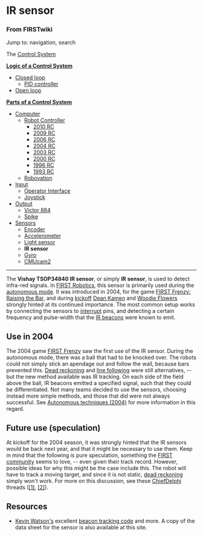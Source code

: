 # IR sensor

### From FIRSTwiki

Jump to: navigation, search

The [Control System](Control_system "Control system" )

**[Logic of a Control System](Logic_of_a_control_system "Logic of a control system" )**

  * [Closed loop](Closed_loop "Closed loop" )
    * [PID controller](PID_controller "PID controller" )
  * [Open loop](Open_loop "Open loop" )

**[Parts of a Control System](Parts_of_a_control_system "Parts of a control system" )**

  * [Computer](Computer "Computer" )
    * [Robot Controller](Robot_Controller "Robot Controller" )
      * [2010 RC](Robot_Controller_%282010%29 "Robot Controller \(2010\)" )
      * [2009 RC](Robot_Controller_%282009%29 "Robot Controller \(2009\)" )
      * [2006 RC](Robot_Controller_%282006%29 "Robot Controller \(2006\)" )
      * [2004 RC](Robot_Controller_%282004%29 "Robot Controller \(2004\)" )
      * [2003 RC](Robot_Controller_%282003%29 "Robot Controller \(2003\)" )
      * [2000 RC](Robot_Controller_%282000%29 "Robot Controller \(2000\)" )
      * [1996 RC](/index.php?title=Robot_Controller_%281996%29&action=edit "Robot Controller \(1996\)" )
      * [1993 RC](/index.php?title=Robot_Controller_%281993%29&action=edit "Robot Controller \(1993\)" )
    * [Robovation](Robovation "Robovation" )
  * [Input](Input "Input" )
    * [Operator Interface](Operator_Interface "Operator Interface" )
    * [Joystick](Joystick "Joystick" )
  * [Output](Output "Output" )
    * [Victor 884](Victor_884 "Victor 884" )
    * [Spike](Spike "Spike" )
  * [Sensors](Sensor "Sensor" )
    * [Encoder](Encoder "Encoder" )
    * [Accelerometer](Accelerometer "Accelerometer" )
    * [Light sensor](/index.php?title=Light_sensor&action=edit "Light sensor" )
    * **IR sensor**
    * [Gyro](Gyro "Gyro" )
    * [CMUcam2](CMUcam2 "CMUcam2" )  
---  
  
The **Vishay TSOP34840 IR sensor**, or simply **IR sensor**, is used to detect
infra-red signals. In [FIRST Robotics](FIRST "FIRST" ), this sensor
is primarily used during the [autonomous mode](Autonomous_mode
"Autonomous mode" ). It was introduced in 2004, for the game [FIRST Frenzy:
Raising the Bar](FIRST_Frenzy:_Raising_the_Bar "FIRST Frenzy:
Raising the Bar" ), and during [kickoff](Kickoff "Kickoff" ) [Dean
Kamen](Dean_Kamen "Dean Kamen" ) and [Woodie
Flowers](Woodie_Flowers "Woodie Flowers" ) strongly hinted at its
continued importance. The most common setup works by connecting the sensors to
[interrupt](Interrupts "Interrupts" ) pins, and detecting a certain
frequency and pulse-width that the [IR beacons](IR_beacon "IR
beacon" ) were known to emit.


## Use in 2004

The 2004 game [FIRST Frenzy](FIRST_Frenzy:_Raising_the_Bar "FIRST
Frenzy: Raising the Bar" ) saw the first use of the IR sensor. During the
autonomous mode, there was a ball that had to be knocked over. The robots
could not simply stick an apendage out and follow the wall, because bars
prevented this. [Dead reckoning](Dead_reckoning "Dead reckoning" )
and [line following](Line_following "Line following" ) were still
alternatives, -- but the new method available was IR tracking. On each side of
the field above the ball, IR beacons emitted a specified signal, such that
they could be differentiated. Not many teams decided to use the sensors,
choosing instead more simple methods, and those that did were not always
successful. See [Autonomous techniques
(2004)](/index.php?title=Autonomous_techniques_%282004%29&action=edit
"Autonomous techniques \(2004\)" ) for more information in this regard.


## Future use (speculation)

At kickoff for the 2004 season, it was strongly hinted that the IR sensors
would be back next year, and that it might be necessary to use them. Keep in
mind that the following is pure speculation, something the [FIRST
community](FIRST_community "FIRST community" ) seems to love, --
even given their track record. However, possible ideas for why this might be
the case include this. The robot will have to track a moving target, and since
it is not static, [dead reckoning](Dead_reckoning "Dead reckoning"
) simply won't work. For more on this discussion, see these
[ChiefDelphi](ChiefDelphi "ChiefDelphi" ) threads
([[1]](http://www.chiefdelphi.com/forums/showthread.php?t=28435
"http://www.chiefdelphi.com/forums/showthread.php?t=28435" ),
[[2]](http://www.chiefdelphi.com/forums/showthread.php?t=26774
"http://www.chiefdelphi.com/forums/showthread.php?t=26774" )).


## Resources

  * [Kevin Watson's](Kevin_Watson "Kevin Watson" ) excellent [beacon tracking code](http://kevin.org/frc/ "http://kevin.org/frc/" ) and more. A copy of the data sheet for the sensor is also available at this site. 

